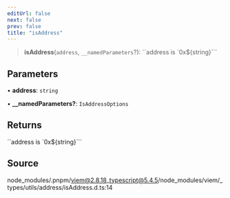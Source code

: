 ```yaml
---
editUrl: false
next: false
prev: false
title: "isAddress"
---
```


> **isAddress**(`address`, `__namedParameters`?): ``address is `0x${string}```

## Parameters

• **address**: `string`

• **\_\_namedParameters?**: `IsAddressOptions`

## Returns

``address is `0x${string}```

## Source

node\_modules/.pnpm/viem@2.8.18\_typescript@5.4.5/node\_modules/viem/\_types/utils/address/isAddress.d.ts:14

